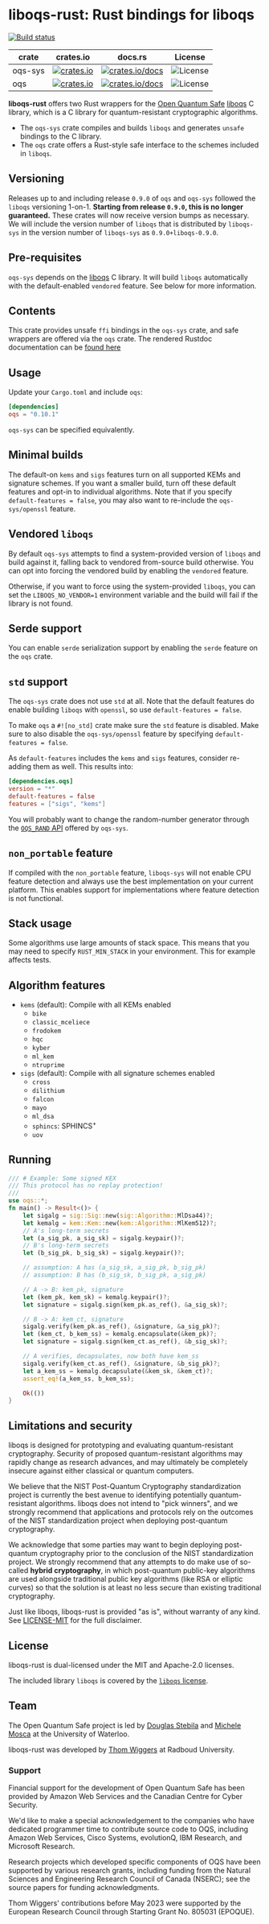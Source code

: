 # liboqs-rust: Rust bindings for liboqs

[![Build status](https://github.com/open-quantum-safe/liboqs-rust/workflows/Continuous%20integration/badge.svg)](https://github.com/open-quantum-safe/liboqs-rust/actions?query=workflow%3A"Continuous+integration")

| crate   | crates.io                                                                                  | docs.rs                                                                                           | License                                             |
| ------- | ------------------------------------------------------------------------------------------ | ------------------------------------------------------------------------------------------------- | --------------------------------------------------- |
| oqs-sys | [ ![crates.io](https://img.shields.io/crates/v/oqs-sys)](https://crates.io/crates/oqs-sys) | [![crates.io/docs](https://img.shields.io/docsrs/oqs-sys)](https://docs.rs/crate/oqs-sys/latest/) | ![License](https://img.shields.io/crates/l/oqs-sys) |
| oqs     | [![crates.io](https://img.shields.io/crates/v/oqs)](https://crates.io/crates/oqs)          | [![crates.io/docs](https://img.shields.io/docsrs/oqs)](https://docs.rs/crate/oqs/latest/)         | ![License](https://img.shields.io/crates/l/oqs)     |

**liboqs-rust** offers two Rust wrappers for the [Open Quantum Safe](https://openquantumsafe.org/) [liboqs](https://github.com/open-quantum-safe/liboqs/) C library, which is a C library for quantum-resistant cryptographic algorithms.

- The `oqs-sys` crate compiles and builds `liboqs` and generates `unsafe` bindings to the C library.
- The `oqs` crate offers a Rust-style safe interface to the schemes included in `liboqs`.

## Versioning

Releases up to and including release `0.9.0` of `oqs` and `oqs-sys` followed the `liboqs` versioning 1-on-1.
**Starting from release `0.9.0`, this is no longer guaranteed.**
These crates will now receive version bumps as necessary.
We will include the version number of `liboqs` that is distributed by `liboqs-sys` in the version number of `liboqs-sys`
as `0.9.0+liboqs-0.9.0`.

## Pre-requisites

`oqs-sys` depends on the [liboqs](https://github.com/open-quantum-safe/liboqs) C library.
It will build `liboqs` automatically with the default-enabled `vendored` feature.
See below for more information.

## Contents

This crate provides unsafe `ffi` bindings in the `oqs-sys` crate, and safe wrappers are offered via the `oqs` crate.
The rendered Rustdoc documentation can be [found here](https://open-quantum-safe.github.io/liboqs-rust/oqs/)

## Usage

Update your `Cargo.toml` and include `oqs`:

```toml
[dependencies]
oqs = "0.10.1"
```

`oqs-sys` can be specified equivalently.

## Minimal builds

The default-on `kems` and `sigs` features turn on all supported KEMs and signature schemes. If you want a smaller build, turn off these default features and opt-in to individual algorithms.
Note that if you specify `default-features = false`, you may also want to re-include the `oqs-sys/openssl` feature.

## Vendored `liboqs`

By default `oqs-sys` attempts to find a system-provided version of `liboqs` and build against it,
falling back to vendored from-source build otherwise.
You can opt into forcing the vendored build by enabling the `vendored` feature.

Otherwise, if you want to force using the system-provided `liboqs`,
you can set the `LIBOQS_NO_VENDOR=1` environment variable and the build will fail if the library is not found.

## Serde support

You can enable `serde` serialization support by enabling the `serde` feature on the `oqs` crate.

## `std` support

The `oqs-sys` crate does not use `std` at all.
Note that the default features do enable building `liboqs` with `openssl`, so use `default-features = false`.

To make `oqs` a `#![no_std]` crate make sure the `std` feature is disabled.
Make sure to also disable the `oqs-sys/openssl` feature by specifying `default-features = false`.

As `default-features` includes the `kems` and `sigs` features, consider re-adding them as well. This results into:

```toml
[dependencies.oqs]
version = "*"
default-features = false
features = ["sigs", "kems"]
```

You will probably want to change the random-number generator through the [`OQS_RAND` API][] offered by `oqs-sys`.

[`OQS_RAND` API]: https://open-quantum-safe.github.io/liboqs-rust/oqs_sys/rand/index.html

## `non_portable` feature

If compiled with the `non_portable` feature, `liboqs-sys` will not enable CPU feature detection and
always use the best implementation on your current platform. This enables support for implementations
where feature detection is not functional.

## Stack usage

Some algorithms use large amounts of stack space. This means that you may need
to specify `RUST_MIN_STACK` in your environment. This for example affects
tests.

## Algorithm features

- `kems` (default): Compile with all KEMs enabled
  - `bike`
  - `classic_mceliece`
  - `frodokem`
  - `hqc`
  - `kyber`
  - `ml_kem`
  - `ntruprime`
- `sigs` (default): Compile with all signature schemes enabled
  - `cross`
  - `dilithium`
  - `falcon`
  - `mayo`
  - `ml_dsa`
  - `sphincs`: SPHINCS<sup>+</sup>
  - `uov`

## Running

```rust
/// # Example: Some signed KEX
/// This protocol has no replay protection!
///
use oqs::*;
fn main() -> Result<()> {
    let sigalg = sig::Sig::new(sig::Algorithm::MlDsa44)?;
    let kemalg = kem::Kem::new(kem::Algorithm::MlKem512)?;
    // A's long-term secrets
    let (a_sig_pk, a_sig_sk) = sigalg.keypair()?;
    // B's long-term secrets
    let (b_sig_pk, b_sig_sk) = sigalg.keypair()?;

    // assumption: A has (a_sig_sk, a_sig_pk, b_sig_pk)
    // assumption: B has (b_sig_sk, b_sig_pk, a_sig_pk)

    // A -> B: kem_pk, signature
    let (kem_pk, kem_sk) = kemalg.keypair()?;
    let signature = sigalg.sign(kem_pk.as_ref(), &a_sig_sk)?;

    // B -> A: kem_ct, signature
    sigalg.verify(kem_pk.as_ref(), &signature, &a_sig_pk)?;
    let (kem_ct, b_kem_ss) = kemalg.encapsulate(&kem_pk)?;
    let signature = sigalg.sign(kem_ct.as_ref(), &b_sig_sk)?;

    // A verifies, decapsulates, now both have kem_ss
    sigalg.verify(kem_ct.as_ref(), &signature, &b_sig_pk)?;
    let a_kem_ss = kemalg.decapsulate(&kem_sk, &kem_ct)?;
    assert_eq!(a_kem_ss, b_kem_ss);

    Ok(())
}
```

## Limitations and security

liboqs is designed for prototyping and evaluating quantum-resistant cryptography. Security of proposed quantum-resistant algorithms may rapidly change as research advances, and may ultimately be completely insecure against either classical or quantum computers.

We believe that the NIST Post-Quantum Cryptography standardization project is currently the best avenue to identifying potentially quantum-resistant algorithms. liboqs does not intend to "pick winners", and we strongly recommend that applications and protocols rely on the outcomes of the NIST standardization project when deploying post-quantum cryptography.

We acknowledge that some parties may want to begin deploying post-quantum cryptography prior to the conclusion of the NIST standardization project. We strongly recommend that any attempts to do make use of so-called **hybrid cryptography**, in which post-quantum public-key algorithms are used alongside traditional public key algorithms (like RSA or elliptic curves) so that the solution is at least no less secure than existing traditional cryptography.

Just like liboqs, liboqs-rust is provided "as is", without warranty of any kind. See [LICENSE-MIT](https://github.com/open-quantum-safe/liboqs-rust/blob/main/LICENSE-MIT) for the full disclaimer.

## License

liboqs-rust is dual-licensed under the MIT and Apache-2.0 licenses.

The included library `liboqs` is covered by the [`liboqs` license](https://github.com/open-quantum-safe/liboqs/blob/main/LICENSE.txt).

## Team

The Open Quantum Safe project is led by [Douglas Stebila](https://www.douglas.stebila.ca/research/) and [Michele Mosca](http://faculty.iqc.uwaterloo.ca/mmosca/) at the University of Waterloo.

liboqs-rust was developed by [Thom Wiggers](https://thomwiggers.nl) at Radboud University.

### Support

Financial support for the development of Open Quantum Safe has been provided by Amazon Web Services and the Canadian Centre for Cyber Security.

We'd like to make a special acknowledgement to the companies who have dedicated programmer time to contribute source code to OQS, including Amazon Web Services, Cisco Systems, evolutionQ, IBM Research, and Microsoft Research.

Research projects which developed specific components of OQS have been supported by various research grants, including funding from the Natural Sciences and Engineering Research Council of Canada (NSERC); see the source papers for funding acknowledgments.

Thom Wiggers' contributions before May 2023 were supported by the European Research Council through Starting Grant No. 805031 (EPOQUE).
